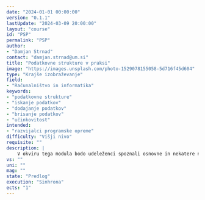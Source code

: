 ```yaml
---
date: "2024-01-01 00:00:00" 
version: "0.1.1"
lastUpdate: "2024-03-09 20:00:00"
layout: "course"
id: "PSP"
permalink: "PSP"
author:
- "Damjan Strnad"
contact: "damjan.strnad@um.si"
title: "Podatkovne strukture v praksi"
image: "https://images.unsplash.com/photo-1529078155058-5d716f45d604"
type: "Krajše izobraževanje"
field:
- "Računalništvo in informatika"
keywords:
- "podatkovne strukture"
- "iskanje podatkov"
- "dodajanje podatkov"
- "brisanje podatkov"
- "učinkovitost"
intended:
- "razvijalci programske opreme"
difficulty: "Višji nivo"
requisite: ""
description: |
    V okviru tega modula bodo udeleženci spoznali osnovne in nekatere napredne podatkovne strukture za organizirano hrambo podatkov. Seznanili se bodo z osnovnimi operacijami na podatkovnih strukturah, kot so iskanje, dodajanje in brisanje podatkov, ter njihovo časovno zahtevnostjo. Teoretično znanje bodo podkrepili v praktičnem delu, kjer bodo za izbrane oblike realnih problemov uporabili različne podatkovne strukture in primerjali njihovo učinkovitost pri različnih razmerjih operacij iskanja, dodajanja in brisanja podatkov.
vs: ""
uni: ""
mag: ""
state: "Predlog"
execution: "Sinhrona"
ects: "1"
---
```

